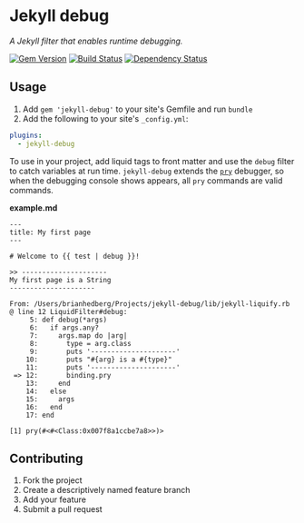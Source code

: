 # Jekyll debug

*A Jekyll filter that enables runtime debugging.*

[![Gem Version](https://img.shields.io/gem/v/jekyll-debug.svg)](https://rubygems.org/gems/jekyll-debug)
[![Build Status](https://img.shields.io/travis/gemfarmer/jekyll-debug/master.svg)](https://travis-ci.org/gemfarmer/jekyll-debug)
[![Dependency Status](https://img.shields.io/gemnasium/gemfarmer/jekyll-debug.svg)](https://gemnasium.com/gemfarmer/jekyll-debug)

## Usage

1. Add `gem 'jekyll-debug'` to your site's Gemfile and run `bundle`
2. Add the following to your site's `_config.yml`:

```yml
plugins:
  - jekyll-debug
```

To use in your project, add liquid tags to front matter and use the `debug` filter to catch variables at run time. `jekyll-debug` extends the [`pry`](https://github.com/pry/pry) debugger, so when the debugging console shows appears, all `pry` commands are valid commands.

**example.md**

```
---
title: My first page
---

# Welcome to {{ test | debug }}!

>> ---------------------
My first page is a String
---------------------

From: /Users/brianhedberg/Projects/jekyll-debug/lib/jekyll-liquify.rb @ line 12 LiquidFilter#debug:
     5: def debug(*args)
     6:   if args.any?
     7:     args.map do |arg|
     8:       type = arg.class
     9:       puts '---------------------'
    10:       puts "#{arg} is a #{type}"
    11:       puts '---------------------'
 => 12:       binding.pry
    13:     end
    14:   else
    15:     args
    16:   end
    17: end

[1] pry(#<#<Class:0x007f8a1ccbe7a8>>)>
```

## Contributing

1. Fork the project
2. Create a descriptively named feature branch
3. Add your feature
4. Submit a pull request
